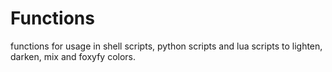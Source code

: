 # Functions

functions for usage in shell scripts, python scripts and lua scripts to lighten, darken, mix and foxyfy colors.
